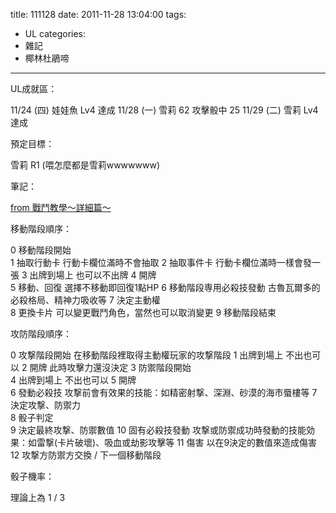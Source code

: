 title: 111128
date: 2011-11-28 13:04:00
tags:
- UL
categories:
- 雜記
- 椰林杜鵑啼
---

UL成就區：

11/24 (四) 娃娃魚 Lv4 達成
11/28 (一) 雪莉 62 攻擊骰中 25
11/29 (二) 雪莉 Lv4 達成

預定目標：

雪莉 R1
(喂怎麼都是雪莉wwwwwww)

<!-- more -->

筆記：

[from 戰鬥教學～詳細篇～](http://www38.atwiki.jp/unlight-fbtw/pages/72.html)

移動階段順序：

0	移動階段開始	
1	抽取行動卡	 行動卡欄位滿時不會抽取
2	抽取事件卡	 行動卡欄位滿時一樣會發一張
3	出牌到場上	 也可以不出牌
4	開牌	
5	移動、回復	 選擇不移動即回復1點HP
6	移動階段専用必殺技發動	古魯瓦爾多的必殺格局、精神力吸收等
7	決定主動權	
8	更換卡片	 可以變更戰鬥角色，當然也可以取消變更
9	移動階段結束

攻防階段順序：

0	攻撃階段開始	 在移動階段裡取得主動權玩家的攻撃階段
1	出牌到場上	 不出也可以
2	開牌	 此時攻擊力還沒決定
3	防禦階段開始	
4	出牌到場上	 不出也可以
5	開牌	
6	發動必殺技	 攻撃前會有效果的技能：如精密射撃、深淵、砂漠的海市蜃樓等
7	決定攻撃、防禦力	
8	骰子判定	
9	決定最終攻撃、防禦數值	
10	固有必殺技發動	 攻撃或防禦成功時發動的技能効果：如雷撃(卡片破壞)、吸血或劫影攻擊等
11	傷害	 以在9決定的數值來造成傷害
12	攻撃方防禦方交換 / 下一個移動階段

骰子機率：

理論上為 1 / 3